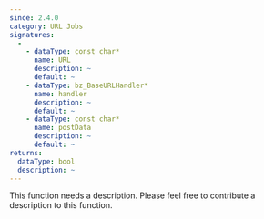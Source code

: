 ```yaml
---
since: 2.4.0
category: URL Jobs
signatures:
  -
    - dataType: const char*
      name: URL
      description: ~
      default: ~
    - dataType: bz_BaseURLHandler*
      name: handler
      description: ~
      default: ~
    - dataType: const char*
      name: postData
      description: ~
      default: ~
returns:
  dataType: bool
  description: ~
---
```


This function needs a description. Please feel free to contribute a description to this function.
